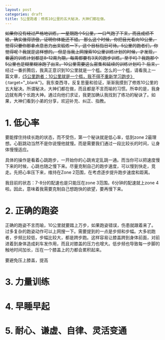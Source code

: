 ```yaml
---
layout: post
categories: draft
title: 5公里跑者：修炼10公里的五大秘决，大神们都在做。
---
```


~~如果你没有经过严格地训练，一星期跑个5公里，一口气跑了下来，而且成绩不错，确实值得骄傲，证明你体能还不错。 那么这个时候，你把目光看向10公里，觉得只要你那拿点意志力出来锻炼一下，这个目标指日可待。5公里的跑者们，你觉得呢？我就是这样想的。
但是当我上网搜索10公里训练计划的时候，才发现，普遍的训练计划都是8-12周为期，每周都要有3天的跑步训练。至于吗？我跑那个5公里也是糊里糊涂跑了出来。10公里需要这么密集和延续的训练计划吗？
后来，~~经过一番折腾后，我真正意识到10公里就是一个槛。怎么的一个槛，请看我上一篇文章，[《5公里跑者：10公里就是一个槛，我不得不重新学习跑步》](http://rm404.net/running/2024/12/12/%E9%87%8D%E5%AD%A6%E8%B7%91%E6%AD%A5.html){:target="_blank"}。我东查西寻，反复思量和验证，渐渐我摸到了修炼10公里的五大秘决。所谓秘决，大神们都在做，而且都是不言而喻的习惯。所幸的是，我身边就有两个长跑大神。通过向他们求证，我更加确认我找到了练功的秘诀了。如果，大神们看到小弟的分享，欢迎补充、纠正、指教。

# 1. 低心率

要能撑住持续长跑的状态，而不受伤，第一个秘诀就是低心率，低到zone 2最理想。心脏跳动当然不是你说慢他就慢。而是需要我们通过一段比较长的时间，让身体慢慢适应。

具体的操作是看着心跳跑步，一开始你的心跳肯定乱跳一通。而当你可以把速度慢下来的时候，心跳也随之慢下来。尽量克制自己的跑步速度，可以慢到快走，竞走。先把心率压下来，维持在Zone 2范围，在考虑逐步提升跑步速度和距离。

我目前的状态：7-8分的配速也是只能压在zone 3范围。6分钟的配速就上zone 4啦。因此，意味着我需要克制自己想跑快的欲望，要再慢下来。

# 2. 正确的跑姿

正确的跑姿不言而喻，10公里就要踏上万步，如果跑姿错误，伤患就跟着来了。过多复杂的跑姿动作可以上网搜一下。需要提到的一点是步频和步幅。大多初跑者，步频比较低，步幅比较大，都是跨步跑。这样容易让膝盖跨到身体前面，对前进着到身体造成刹车发作用，而且对膝盖的压力也增大。低步频也导致每一步脚的触地时间加长，压在一个膝盖上的力都会累积起来。

要避免压上膝盖，提高


# 3. 力量训练

# 4. 早睡早起

# 5. 耐心、谦虚、自律、灵活变通





<!--stackedit_data:
eyJoaXN0b3J5IjpbNDg5MTUyNzg5LC05Nzc3MzAxMDAsLTIyMj
EyNzA2OSwtNzcxMTI3NzExLC0xODA3NzM1OTk5LC03OTA5NjQy
MDBdfQ==
-->